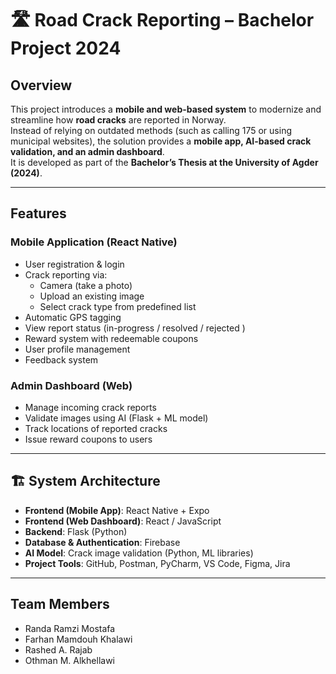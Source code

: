 # 🛣️ Road Crack Reporting – Bachelor Project 2024

##  Overview
This project introduces a **mobile and web-based system** to modernize and streamline how **road cracks** are reported in Norway.  
Instead of relying on outdated methods (such as calling 175 or using municipal websites), the solution provides a **mobile app, AI-based crack validation, and an admin dashboard**.  
It is developed as part of the **Bachelor’s Thesis at the University of Agder (2024)**.  

---

## Features

### Mobile Application (React Native)
- User registration & login 
- Crack reporting via:  
  - Camera (take a photo)   
  - Upload an existing image 
  - Select crack type from predefined list  
- Automatic GPS tagging 
- View report status (in-progress / resolved  / rejected )  
- Reward system with redeemable coupons   
- User profile management 
- Feedback system  

### Admin Dashboard (Web)
- Manage incoming crack reports   
- Validate images using AI (Flask + ML model)   
- Track locations of reported cracks 
- Issue reward coupons to users 

---

## 🏗️ System Architecture

- **Frontend (Mobile App)**: React Native + Expo  
- **Frontend (Web Dashboard)**: React / JavaScript  
- **Backend**: Flask (Python)  
- **Database & Authentication**: Firebase  
- **AI Model**: Crack image validation (Python, ML libraries)  
- **Project Tools**: GitHub, Postman, PyCharm, VS Code, Figma, Jira  

---

## Team Members
- Randa Ramzi Mostafa
- Farhan Mamdouh Khalawi
- Rashed A. Rajab
- Othman M. Alkhellawi
